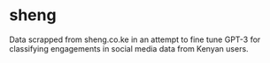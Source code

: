 # sheng
Data scrapped from sheng.co.ke in an attempt to fine tune GPT-3 for classifying engagements in social media data from Kenyan users. 
